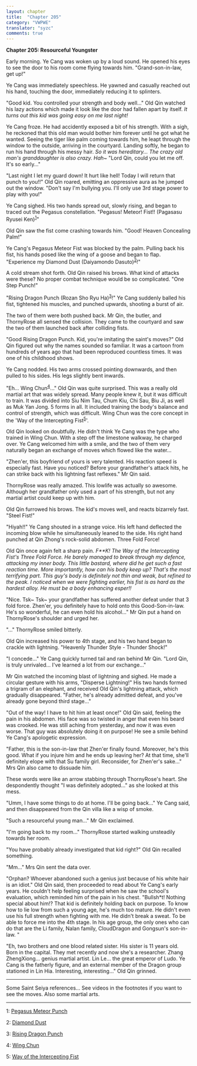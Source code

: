 ```yaml
---
layout: chapter
title:  "Chapter 205"
category: "VWPWE"
translator: "syzc"
comments: true
---
```


**Chapter 205: Resourceful Youngster**

Early morning. Ye Cang was woken up by a loud sound. He opened his eyes to see the door to his room come flying towards him. "Grand-son-in-law, get up!"

Ye Cang was immediately speechless. He yawned and casually reached out his hand, touching the door, immediately reducing it to splinters.

"Good kid. You controlled your strength and body well..." Old Qin watched his lazy actions which made it look like the door had fallen apart by itself. *It turns out this kid was going easy on me last night!*

Ye Cang froze. He had accidently exposed a bit of his strength. With a sigh, he reckoned that this old man would bother him forever until he got what he wanted. Seeing the tiger like palm coming towards him, he leapt through the window to the outside, arriving in the courtyard. Landing softly, he began to run his hand through his messy hair. *So it was hereditary... The crazy old man's granddaughter is also crazy. Hah~* "Lord Qin, could you let me off. It's so early..." 

"Last night I let my guard down! It hurt like hell! Today I will return that punch to you!!" Old Qin roared, emitting an oppressive aura as he jumped out the window. "Don't say I'm bullying you. I'll only use 3rd stage power to play with you!"

Ye Cang sighed. His two hands spread out, slowly rising, and began to traced out the Pegasus constellation. "Pegasus! Meteor! Fist!! (Pagasasu Ryusei Ken)<sup>[1](#footnote1)</sup>"

Old Qin saw the fist come crashing towards him. "Good! Heaven Concealing Palm!"

Ye Cang's Pegasus Meteor Fist was blocked by the palm. Pulling back his fist, his hands posed like the wing of a goose and began to flap. "Experience my Diamond Dust (Daiyamondo Dasuto)<sup>[2](#footnote2)</sup>!"

A cold stream shot forth. Old Qin raised his brows. What kind of attacks were these? No proper combat technique would be so complicated. "One Step Punch!"

"Rising Dragon Punch (Rozan Sho Ryu Ha)<sup>[3](#footnote3)</sup>!" Ye Cang suddenly balled his fist, tightened his muscles, and punched upwards, shooting a burst of air. 

The two of them were both pushed back. Mr Qin, the butler, and ThornyRose all sensed the collision. They came to the courtyard and saw the two of them launched back after colliding fists.

"Good Rising Dragon Punch. Kid, you're imitating the saint's moves?" Old Qin figured out why the names sounded so familiar. It was a cartoon from hundreds of years ago that had been reproduced countless times. It was one of his childhood shows.

Ye Cang nodded. His two arms crossed pointing downwards, and then pulled to his sides. His legs slightly bent inwards. 

"Eh... Wing Chun<sup>[4](#footnote4)</sup>..." Old Qin was quite surprised. This was a really old martial art that was widely spread. Many people knew it, but it was difficult to train. It was divided into Siu Nim Tau, Chum Kiu, Chi Sau, Biu Ji, as well as Muk Yan Jong. 5 forms in all. It included training the body's balance and control of strength, which was difficult. Wing Chun was the core concept in the 'Way of the Intercepting Fist<sup>[5](#footnote5)</sup>'. 

Old Qin looked on doubtfully. He didn't think Ye Cang was the type who trained in Wing Chun. With a step off the limestone walkway, he charged over. Ye Cang welcomed him with a smile, and the two of them very naturally began an exchange of moves which flowed like the water...

"Zhen'er, this boyfriend of yours is very talented. His reaction speed is especially fast. Have you noticed? Before your grandfather's attack hits, he can strike back with his lightning fast reflexes." Mr Qin said.

ThornyRose was really amazed. This lowlife was actually so awesome. Although her grandfather only used a part of his strength, but not any martial artist could keep up with him.

Old Qin furrowed his brows. The kid's moves well, and reacts bizarrely fast. "Steel Fist!"

"Hiyah!!" Ye Cang shouted in a strange voice. His left hand deflected the incoming blow while he simultaneously leaned to the side. His right hand punched at Qin Zhong's rock-solid abdomen. Three Fold Force!

Old Qin once again felt a sharp pain. *F\*\*K! The Way of the Intercepting Fist's Three Fold Force. He barely managed to break through my defence, attacking my inner body. This little bastard, where did he get such a fast reaction time. More importantly, how can his body keep up? That's the most terrifying part. This guy's body is definitely not thin and weak, but refined to the peak. I noticed when we were fighting earlier, his fist is as hard as the hardest alloy. He must be a body enhancing esper!!*

"Nice. Tsk~ Tsk~ your grandfather has suffered another defeat under that 3 fold force. Zhen'er, you definitely have to hold onto this Good-Son-in-law. He's so wonderful, he can even hold his alcohol..." Mr Qin put a hand on ThornyRose's shoulder and urged her.

"..." ThornyRose smiled bitterly.

Old Qin increased his power to 4th stage, and his two hand began to crackle with lightning. "Heavenly Thunder Style - Thunder Shock!"

"I concede..." Ye Cang quickly turned tail and ran behind Mr Qin. "Lord Qin, is truly unrivaled... I've learned a lot from our exchange..."

Mr Qin watched the incoming blast of lightning and sighed. He made a circular gesture with his arms, "Disperse Lightning!" His two hands formed a trigram of an elephant, and received Old Qin's lightning attack, which gradually disappeared. "Father, he's already admitted defeat, and you've already gone beyond third stage..."

"Out of the way! I have to hit him at least once!" Old Qin said, feeling the pain in his abdomen. His face was so twisted in anger that even his beard was crooked. He was still aching from yesterday, and now it was even worse. That guy was absolutely doing it on purpose! He see a smile behind Ye Cang's apologetic expression.

"Father, this is the son-in-law that Zhen'er finally found. Moreover, he's this good. What if you injure him and he ends up leaving her? At that time, she'll definitely elope with that Su family girl. Reconsider, for Zhen'er's sake..." Mrs Qin also came to dissuade him.

These words were like an arrow stabbing through ThornyRose's heart. She despondently thought "I was definitely adopted..." as she looked at this mess.

"Umm, I have some things to do at home. I'll be going back..." Ye Cang said, and then disappeared from the Qin villa like a wisp of smoke.

"Such a resourceful young man..." Mr Qin exclaimed.

"I'm going back to my room..." ThornyRose started walking unsteadily towards her room.

"You have probably already investigated that kid right?" Old Qin recalled something.

"Mm..." Mrs Qin sent the data over.

"Orphan? Whoever abandoned such a genius just because of his white hair is an idiot." Old Qin said, then proceeded to read about Ye Cang's early years. He couldn't help feeling surprised when he saw the school's evaluation, which reminded him of the pain in his chest. "Bullsh\*t! Nothing special about him!? That kid is definitely holding back on purpose. To know how to lie low from such a young age, he's much too mature. He didn't even use his full strength when fighting with me. He didn't break a sweat. To be able to force me into the 4th stage. In his age group, the only ones who can do that are the Li family, Nalan family, CloudDragon and Gongsun's son-in-law. "

"Eh, two brothers and one blood related sister. His sister is 11 years old. Born in the capital. They met recently and now she's a researcher. Zhang ZhengXiong... genius martial artist. Lin Le... the great emperor of Ludo. Ye Cang is the fatherly figure, and an external member of the Dragon group stationed in Lin Hia. Interesting, interesting..." Old Qin grinned.

---

Some Saint Seiya references... See videos in the footnotes if you want to see the moves. Also some martial arts.

---

<a name="footnote1">1</a>: <a href="https://www.youtube.com/watch?v=eiKr9Z75sso"> Pegasus Meteor Punch </a>

<a name="footnote1">2</a>: <a href="https://www.youtube.com/watch?v=GtfdlOH4ybk"> Diamond Dust </a>

<a name="footnote1">3</a>: <a href="https://www.youtube.com/watch?v=ecilOh0FhwM"> Rising Dragon Punch </a>

<a name="footnote1">4</a>: <a href="https://en.wikipedia.org/wiki/Wing_Chun"> Wing Chun </a>

<a name="footnote1">5</a>: <a href="https://en.wikipedia.org/wiki/Jeet_Kune_Do"> Way of the Intercepting Fist </a>
